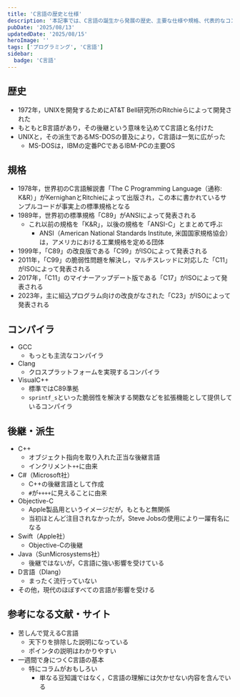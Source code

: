 ```yaml
---
title: 'C言語の歴史と仕様'
description: '本記事では、C言語の誕生から発展の歴史、主要な仕様や規格、代表的なコンパイラ、後継・派生言語までをわかりやすく解説します。C言語の特徴や影響、学習に役立つ参考文献も紹介しており、C言語の全体像を把握したい方に最適な内容です。'
pubDate: '2025/08/13'
updatedDate: '2025/08/15'
heroImage: ''
tags: ['プログラミング', 'C言語']
sidebar:
  badge: 'C言語'
---
```


## 歴史
- 1972年，UNIXを開発するためにAT&T Bell研究所のRitchieらによって開発された
- もともとB言語があり，その後継という意味を込めてC言語と名付けた
- UNIXと，その派生であるMS-DOSの普及により，C言語は一気に広がった
	- MS-DOSは，IBMの定番PCであるIBM-PCの主要OS

## 規格
- 1978年，世界初のC言語解説書「The C Programming Language（通称: K&R）」がKernighanとRitchieによって出版され，この本に書かれているサンプルコードが事実上の標準規格となる
- 1989年，世界初の標準規格「C89」がANSIによって発表される
	- これ以前の規格を「K&R」，以後の規格を「ANSI-C」とまとめて呼ぶ
		- ANSI（American National Standards Institute, 米国国家規格協会）は，アメリカにおける工業規格を定める団体
- 1999年，「C89」の改良版である「C99」がISOによって発表される
- 2011年，「C99」の脆弱性問題を解決し，マルチスレッドに対応した「C11」がISOによって発表される
- 2017年，「C11」のマイナーアップデート版である「C17」がISOによって発表される
- 2023年，主に組込プログラム向けの改良がなされた「C23」がISOによって発表される

## コンパイラ
- GCC
	- もっとも主流なコンパイラ
- Clang
	- クロスプラットフォームを実現するコンパイラ
- VisualC++
	- 標準ではC89準拠
	- `sprintf_s`といった脆弱性を解決する関数などを拡張機能として提供しているコンパイラ

## 後継・派生
- C++
	- オブジェクト指向を取り入れた正当な後継言語
	- インクリメント`++`に由来
- C#（Microsoft社）
	- C++の後継言語として作成
	- `#`が`++++`に見えることに由来
- Objective-C
	- Apple製品用というイメージだが，もともと無関係
	- 当初ほとんど注目されなかったが，Steve Jobsの使用により一躍有名になる
- Swift（Apple社）
	- Objective-Cの後継
- Java（SunMicrosystems社）
	- 後継ではないが，C言語に強い影響を受けている
- D言語（Dlang）
	- まったく流行っていない
- その他，現代のほぼすべての言語が影響を受ける
	
## 参考になる文献・サイト
- 苦しんで覚えるC言語
	- 天下りを排除した説明になっている
	- ポインタの説明はわかりやすい
- 一週間で身につくC言語の基本
	- 特にコラムがおもしろい
		- 単なる豆知識ではなく，C言語の理解には欠かせない内容を含んでいる